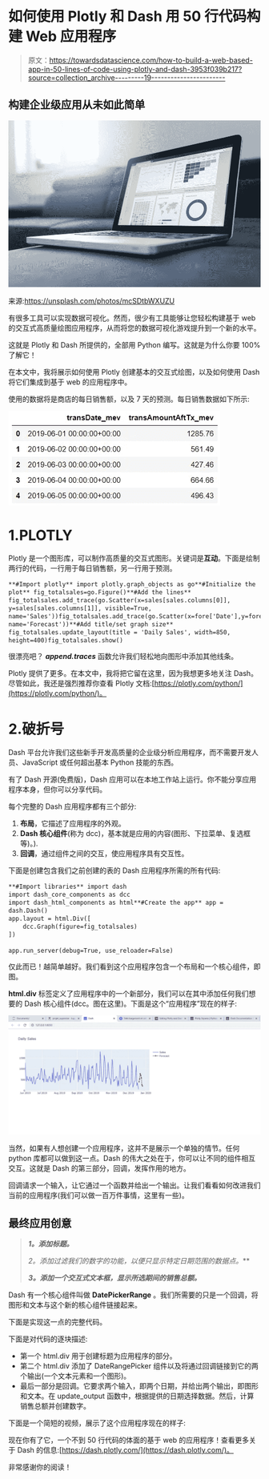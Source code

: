 # 如何使用 Plotly 和 Dash 用 50 行代码构建 Web 应用程序

> 原文：<https://towardsdatascience.com/how-to-build-a-web-based-app-in-50-lines-of-code-using-plotly-and-dash-3953f039b217?source=collection_archive---------19----------------------->

## 构建企业级应用从未如此简单

![](img/8058ff61d4522304ba2b6bd26db77f85.png)

来源:https://unsplash.com/photos/mcSDtbWXUZU

有很多工具可以实现数据可视化。然而，很少有工具能够让您轻松构建基于 web 的交互式高质量绘图应用程序，从而将您的数据可视化游戏提升到一个新的水平。

这就是 Plotly 和 Dash 所提供的，全部用 Python 编写。这就是为什么你要 100%了解它！

在本文中，我将展示如何使用 Plotly 创建基本的交互式绘图，以及如何使用 Dash 将它们集成到基于 web 的应用程序中。

使用的数据将是商店的每日销售额，以及 7 天的预测。每日销售数据如下所示:

![](img/0d845a07f19df29b91c03cfc9449df24.png)

# 1.PLOTLY

Plotly 是一个图形库，可以制作高质量的交互式图形。关键词是**互动**。下面是绘制两行的代码，一行用于每日销售额，另一行用于预测。

```
**#Import plotly** import plotly.graph_objects as go**#Initialize the plot** fig_totalsales=go.Figure()**#Add the lines** fig_totalsales.add_trace(go.Scatter(x=sales[sales.columns[0]], y=sales[sales.columns[1]], visible=True, name='Sales'))fig_totalsales.add_trace(go.Scatter(x=fore['Date'],y=fore[fore.columns[0]],visible=True, name='Forecast'))**#Add title/set graph size** fig_totalsales.update_layout(title = 'Daily Sales', width=850, height=400)fig_totalsales.show()
```

很漂亮吧？ ***append.traces*** 函数允许我们轻松地向图形中添加其他线条。

Plotly 提供了更多。在本文中，我将把它留在这里，因为我想更多地关注 Dash。尽管如此，我还是强烈推荐你查看 Plotly 文档:[https://plotly.com/python/](https://plotly.com/python/)。

# 2.破折号

Dash 平台允许我们这些新手开发高质量的企业级分析应用程序，而不需要开发人员、JavaScript 或任何超出基本 Python 技能的东西。

有了 Dash 开源(免费版)，Dash 应用可以在本地工作站上运行。你不能分享应用程序本身，但你可以分享代码。

每个完整的 Dash 应用程序都有三个部分:

1.  **布局**，它描述了应用程序的外观。
2.  **Dash 核心组件**(称为 dcc)，基本就是应用的内容(图形、下拉菜单、复选框等)。).
3.  **回调**，通过组件之间的交互，使应用程序具有交互性。

下面是创建包含我们之前创建的表的 Dash 应用程序所需的所有代码:

```
**#Import libraries** import dash
import dash_core_components as dcc
import dash_html_components as html**#Create the app** app = dash.Dash()
app.layout = html.Div([
    dcc.Graph(figure=fig_totalsales)
])

app.run_server(debug=True, use_reloader=False)
```

仅此而已！越简单越好。我们看到这个应用程序包含一个布局和一个核心组件，即图。

**html.div** 标签定义了应用程序中的一个新部分，我们可以在其中添加任何我们想要的 Dash 核心组件(dcc。图在这里)。下面是这个“应用程序”现在的样子:

![](img/d2cd73e98b0492c2a69cf7f82ba45f90.png)

当然，如果有人想创建一个应用程序，这并不是展示一个单独的情节。任何 python 库都可以做到这一点。Dash 的伟大之处在于，你可以让不同的组件相互交互。这就是 Dash 的第三部分，回调，发挥作用的地方。

回调请求一个输入，让它通过一个函数并给出一个输出。让我们看看如何改进我们当前的应用程序(我们可以做一百万件事情，这里有一些)。

## 最终应用创意

> ***1。添加标题。***
> 
> **2*。添加过滤我们的数字的功能，以便只显示特定日期范围的数据点。***
> 
> ***3。添加一个交互式文本框，显示所选期间的销售总额。***

Dash 有一个核心组件叫做 **DatePickerRange** 。我们所需要的只是一个回调，将图形和文本与这个新的核心组件链接起来。

下面是实现这一点的完整代码。

下面是对代码的逐块描述:

*   第一个 html.div 用于创建标题为应用程序的部分。
*   第二个 html.div 添加了 DateRangePicker 组件以及将通过回调链接到它的两个输出(一个文本元素和一个图形)。
*   最后一部分是回调。它要求两个输入，即两个日期，并给出两个输出，即图形和文本。在 update_output 函数中，根据提供的日期选择数据。然后，计算销售总额并创建数字。

下面是一个简短的视频，展示了这个应用程序现在的样子:

现在你有了它，一个不到 50 行代码的体面的基于 web 的应用程序！查看更多关于 Dash 的信息:[https://dash.plotly.com/](https://dash.plotly.com/)。

非常感谢你的阅读！